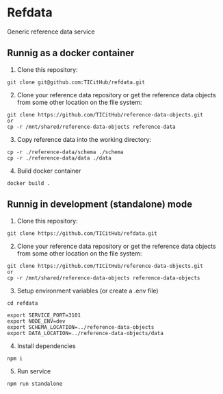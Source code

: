 # Refdata
Generic reference data service

## Runnig as a docker container
1. Clone this repository:
```
git clone git@github.com:TICitHub/refdata.git
```
2. Clone your reference data repository or get the reference data objects from some other location on the file system:
```
git clone https://github.com/TICitHub/reference-data-objects.git
or
cp -r /mnt/shared/reference-data-objects reference-data
```
3. Copy reference data into the working directory:
```
cp -r ./reference-data/schema ./schema
cp -r ./reference-data/data ./data
```
4. Build docker container
```
docker build .
```

## Runnig in development (standalone) mode
1. Clone this repository:
```
git clone https://github.com/TICitHub/refdata.git
```
2. Clone your reference data repository or get the reference data objects from some other location on the file system:
```
git clone https://github.com/TICitHub/reference-data-objects.git
or
cp -r /mnt/shared/reference-data-objects reference-data-objects
```
3. Setup environment variables (or create a .env file)
```
cd refdata

export SERVICE_PORT=3101
export NODE_ENV=dev
export SCHEMA_LOCATION=../reference-data-objects
export DATA_LOCATION=../reference-data-objects/data
```
4. Install dependencies
```
npm i
```
5. Run service
```
npm run standalone
```



